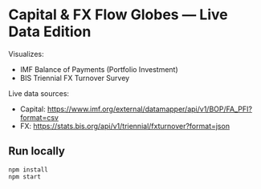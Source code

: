 
# Capital & FX Flow Globes — Live Data Edition

Visualizes:
- IMF Balance of Payments (Portfolio Investment)
- BIS Triennial FX Turnover Survey

Live data sources:
- Capital: https://www.imf.org/external/datamapper/api/v1/BOP/FA_PFI?format=csv
- FX: https://stats.bis.org/api/v1/triennial/fxturnover?format=json

## Run locally
```
npm install
npm start
```
